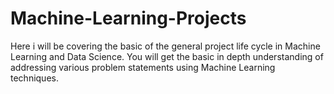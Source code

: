 # Machine-Learning-Projects
Here  i will be covering the basic of the general project life cycle in Machine Learning and Data Science. You will get the basic in depth understanding of addressing various problem statements using Machine Learning techniques. 

